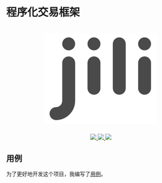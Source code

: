 # 程序化交易框架

<h1 align="center"><img src="logo.png" alt=""></h1>
<p align="center">
<a href="https://www.travis-ci.org/aQuaYi/jili">
  <img src="https://www.travis-ci.org/aQuaYi/jili.svg?branch=master" />
</a>
<a href="https://codecov.io/gh/aQuaYi/jili">
  <img src="https://codecov.io/gh/aQuaYi/jili/branch/master/graph/badge.svg" />
</a>
<a href="https://golang.google.cn">
  <img src="https://img.shields.io/badge/Go-1.12-blue.svg?style=popout&logo=Go" />
</a>
</p>

## 用例

为了更好地开发这个项目，我编写了[用例](UseCase)。

